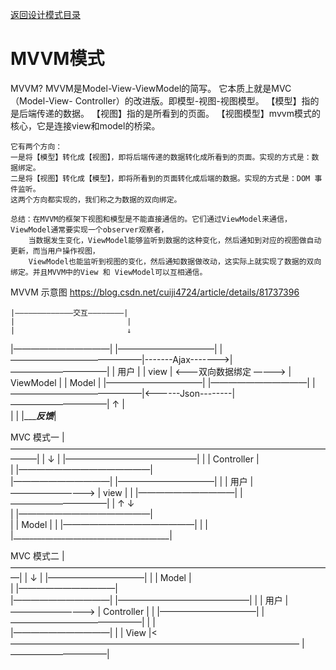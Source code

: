 <p>
    <a href="#" onclick="showITLearnPage('softdesign')">返回设计模式目录</a>
</p>

# MVVM模式


MVVM?
	MVVM是Model-View-ViewModel的简写。
	它本质上就是MVC （Model-View- Controller）的改进版。即模型-视图-视图模型。
	【模型】指的是后端传递的数据。
	【视图】指的是所看到的页面。
	【视图模型】mvvm模式的核心，它是连接view和model的桥梁。
	
	它有两个方向：
	一是将【模型】转化成【视图】，即将后端传递的数据转化成所看到的页面。实现的方式是：数据绑定。
	二是将【视图】转化成【模型】，即将所看到的页面转化成后端的数据。实现的方式是：DOM 事件监听。
	这两个方向都实现的，我们称之为数据的双向绑定。
	
	总结：在MVVM的框架下视图和模型是不能直接通信的。它们通过ViewModel来通信，ViewModel通常要实现一个observer观察者，
		当数据发生变化，ViewModel能够监听到数据的这种变化，然后通知到对应的视图做自动更新，而当用户操作视图，
		ViewModel也能监听到视图的变化，然后通知数据做改动，这实际上就实现了数据的双向绑定。并且MVVM中的View 和 ViewModel可以互相通信。

 
 MVVM  示意图  https://blog.csdn.net/cuiji4724/article/details/81737396
 
	|—————————————交互————————|
	|						  |
	|						  ↓
|———————————| 			 |———————————|  						|———————————————|-------Ajax------->|———————————|
|	用户 	|			 |	view 	 |	<———双向数据绑定  ————>	|	ViewModel	|					|	Model 	|
|———————————|			 |———————————|							|———————————————|<------Json--------|———————————| 
	↑						  |			
	|						  |	
	|____________反馈_________|
	
	
MVC 模式一	
								|———————————————————————————————————————|
								|									  	↓
								|								|———————————————|
								|								|	Controller	|	
								|								|———————————————|	  
|———————————| 			 |———————————|  							  	|
|	用户 	|——————————> |	view 	 |								  	|
|———————————|			 |———————————|							      	|
								↑									  	↓			
								|								|———————————————| 	  	
								|								|	Model		|
								|								|———————————————|
								|										|
								|_______________________________________|	
								
MVC 模式二	
								|—————————————————————————————————————|
								|									  ↓
								|								|———————————|
								|								|	Model	|	
								|								|———————————|	  
|———————————| 			 |———————————————|  						  |
|	用户 	|——————————> |	Controller	 |							  |
|———————————|			 |———————————————|						      |
																	  |			
						|———————————| 	  	  						  |
						|	View	|<—————————————————————————————————
						|———————————|

	
								
								
